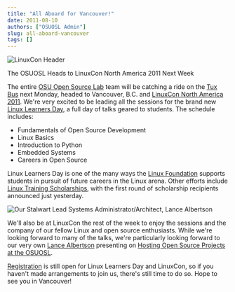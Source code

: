 ```yaml
---
title: "All Aboard for Vancouver!"
date: 2011-08-10
authors: ["OSUOSL Admin"]
slug: all-aboard-vancouver
tags: []
---
```


![LinuxCon Header](/images/header_linuxcon_na_0.png)

The OSUOSL Heads to LinuxCon North America 2011 Next Week

The entire [OSU Open Source Lab](/) team will be catching a ride on the
[Tux Bus](http://osuosl.org/about/news/students-linuxcon2011) next Monday, headed to Vancouver, B.C. and
[LinuxCon North America 2011](http://events.linuxfoundation.org/events/linuxcon). We're very excited to be leading all
the sessions for the brand new [Linux Learners Day](http://events.linuxfoundation.org/events/linuxcon/student-program),
a full day of talks geared to students. The schedule includes:

- Fundamentals of Open Source Development
- Linux Basics
- Introduction to Python
- Embedded Systems
- Careers in Open Source

Linux Learners Day is one of the many ways the [Linux Foundation](http://linuxfoundation.org/) supports students in
pursuit of future careers in the Linux arena. Other efforts include
[Linux Training Scholarships](http://www.linuxfoundation.org/news-media/announcements/2011/08/linux-foundation-announces-linux-training-scholarship-recipients),
with the first round of scholarship recipients announced just yesterday.

![Our Stalwart Lead Systems Administrator/Architect, Lance Albertson](/images/lance_linuxcon_11.jpg)

We'll also be at LinuxCon the rest of the week to enjoy the sessions and the company of our fellow Linux and open source
enthusiasts. While we're looking forward to many of the talks, we're particularly looking forward to our very own
[Lance Albertson](http://twitter.com/ramereth) presenting on
[Hosting Open Source Projects at the OSUOSL](http://events.linuxfoundation.org/events/linuxcon/albertson).

[Registration](http://events.linuxfoundation.org/events/linuxcon/register) is still open for Linux Learners Day and
LinuxCon, so if you haven't made arrangements to join us, there's still time to do so. Hope to see you in Vancouver!
